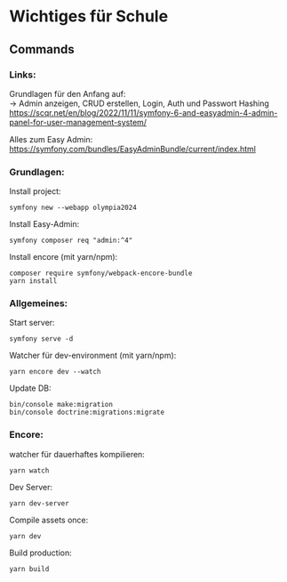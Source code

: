 # Wichtiges für Schule
## Commands

### Links:
Grundlagen für den Anfang auf:\
-> Admin anzeigen, CRUD erstellen, Login, Auth und Passwort Hashing\
https://scqr.net/en/blog/2022/11/11/symfony-6-and-easyadmin-4-admin-panel-for-user-management-system/

Alles zum Easy Admin:
https://symfony.com/bundles/EasyAdminBundle/current/index.html

### Grundlagen:

Install project:
```console 
symfony new --webapp olympia2024
```

Install Easy-Admin:
```console
symfony composer req "admin:^4"
```

Install encore (mit yarn/npm):
```console
composer require symfony/webpack-encore-bundle
yarn install
```


### Allgemeines:

Start server:
```console
symfony serve -d
```

Watcher für dev-environment (mit yarn/npm):
```console
yarn encore dev --watch
```

Update DB:
```console
bin/console make:migration
bin/console doctrine:migrations:migrate
```

### Encore:
watcher für dauerhaftes kompilieren:
```console
yarn watch
```

Dev Server:
```console
yarn dev-server
```

Compile assets once:
```console
yarn dev
```

Build production:
```console
yarn build
```